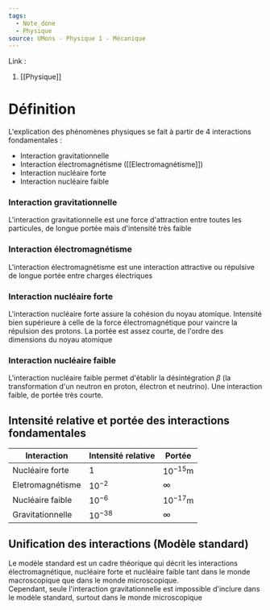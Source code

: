 ```yaml
---
tags:
  - Note_done
  - Physique
source: UMons - Physique 1 - Mécanique
---
```


Link :
1. [[Physique]]

# Définition
L'explication des phénomènes physiques se fait à partir de 4 interactions fondamentales :
- Interaction gravitationnelle
- Interaction électromagnétisme ([[Electromagnétisme]])
- Interaction nucléaire forte 
- Interaction nucléaire faible

### Interaction gravitationnelle
L'interaction gravitationnelle est une force d'attraction entre toutes les particules, de longue portée mais d'intensité très faible

### Interaction électromagnétisme
L'interaction électromagnétisme est une interaction attractive ou répulsive de longue portée entre charges électriques 

### Interaction nucléaire forte
L'interaction nucléaire forte assure la cohésion du noyau atomique. Intensité bien supérieure à celle de la force électromagnétique pour vaincre la répulsion des protons. La portée est assez courte, de l'ordre des dimensions du noyau atomique

### Interaction nucléaire faible
L'interaction nucléaire faible permet d'établir la désintégration $\beta$ (la transformation d'un neutron en proton, électron et neutrino). Une interaction faible, de portée très courte.

## Intensité relative et portée des interactions fondamentales

| Interaction      | Intensité relative | Portée      |
| ---------------- | ------------------ | ----------- |
| Nucléaire forte  | 1                  | $10^{-15}$m |
| Eletromagnétisme | $10^{-2}$          | $\infty$    |
| Nucléaire faible | $10^{-6}$          | $10^{-17}$m |
| Gravitationnelle | $10^{-38}$         | $\infty$    |

## Unification des interactions (Modèle standard)
Le modèle standard est un cadre théorique qui décrit les interactions électromagnétique, nucléaire forte et nucléaire faible tant dans le monde macroscopique que dans le monde microscopique. 
\
Cependant, seule l'interaction gravitationnelle est impossible d'inclure dans le modèle standard, surtout dans le monde microscopique